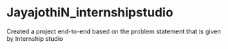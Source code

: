 # JayajothiN_internshipstudio
Created a project end-to-end based on the problem statement that is given by Internship studio
